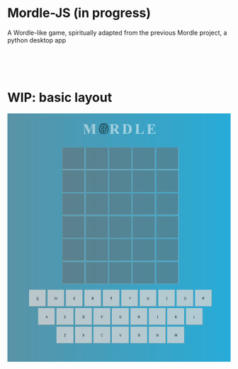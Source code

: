 # Mordle-JS (in progress)
A Wordle-like game, spiritually adapted from the previous Mordle project, a python desktop app

</br>
</br>
</br>

# WIP: basic layout</br>

![WIP image of the Mordle web app](/img/demo-wip.png)
